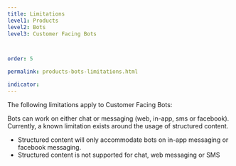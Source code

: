 ```yaml
---
title: Limitations
level1: Products
level2: Bots
level3: Customer Facing Bots



order: 5

permalink: products-bots-limitations.html

indicator:
---
```


The following limitations apply to Customer Facing Bots:

Bots can work on either chat or messaging (web, in-app, sms or facebook). Currently, a known limitation exists around the usage of structured content.

* Structured content will only accommodate bots on in-app messaging or facebook messaging.
* Structured content is not supported for chat, web messaging or SMS



